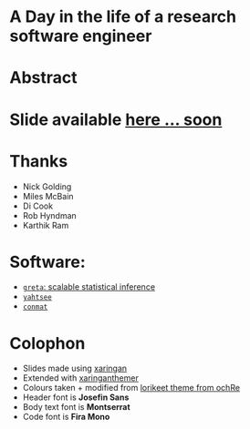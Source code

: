 # A Day in the life of a research software engineer

# Abstract

# Slide available [here ... soon]()

# Thanks

- Nick Golding
- Miles McBain
- Di Cook
- Rob Hyndman
- Karthik Ram

# Software:

- [`greta`: scalable statistical inference](https://greta-stats.org/)
- [`yahtsee`](https://github.com/njtierney/yahtsee)
- [`conmat`](https://github.com/njtierney/conmat)


# Colophon

  - Slides made using [xaringan](https://github.com/yihui/xaringan)
  - Extended with
    [xaringanthemer](https://github.com/gadenbuie/xaringanthemer)
  - Colours taken + modified from [lorikeet theme from
    ochRe](https://github.com/ropenscilabs/ochRe)
  - Header font is **Josefin Sans**
  - Body text font is **Montserrat**
  - Code font is **Fira Mono**

